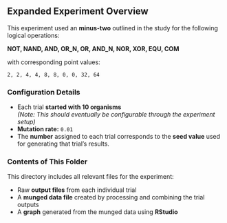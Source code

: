 ## Expanded Experiment Overview


This experiment used an **minus-two** outlined in the study for the following logical operations:

**NOT, NAND, AND, OR_N, OR, AND_N, NOR, XOR, EQU, COM**

with corresponding point values:

`2, 2, 4, 4, 8, 8, 0, 0, 32, 64`

### Configuration Details
- Each trial **started with 10 organisms**  
  _(Note: This should eventually be configurable through the experiment setup)_
- **Mutation rate:** `0.01`
- The **number** assigned to each trial corresponds to the **seed value** used for generating that trial’s results.

### Contents of This Folder
This directory includes all relevant files for the experiment:
-  Raw **output files** from each individual trial  
-  A **munged data file** created by processing and combining the trial outputs  
-  A **graph** generated from the munged data using **RStudio**
